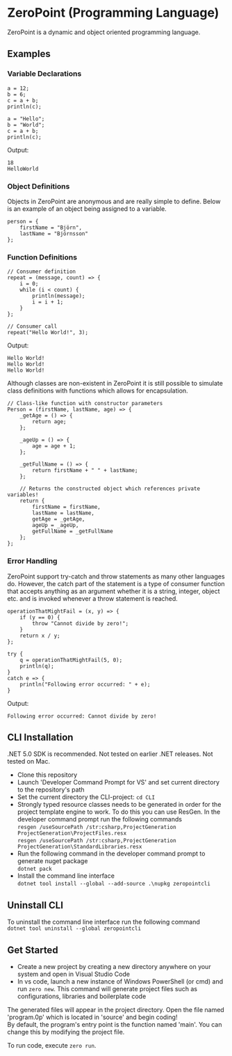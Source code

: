 # ZeroPoint (Programming Language)
ZeroPoint is a dynamic and object oriented programming language.

## Examples
### Variable Declarations
```
a = 12;
b = 6;
c = a + b;
println(c);

a = "Hello";
b = "World";
c = a + b;
println(c);
```

Output:
```
18
HelloWorld
```

### Object Definitions
Objects in ZeroPoint are anonymous and are really simple to define. Below is an example of an object being assigned to a variable.
```
person = {
    firstName = "Björn",
    lastName = "Björnsson"
};
```

### Function Definitions
```
// Consumer definition
repeat = (message, count) => {
    i = 0;
    while (i < count) {
        println(message);
        i = i + 1;
    }
};

// Consumer call
repeat("Hello World!", 3);
```

Output:
```
Hello World!
Hello World!
Hello World!
```

Although classes are non-existent in ZeroPoint it is still possible to simulate class definitions with functions which allows for encapsulation.
```
// Class-like function with constructor parameters
Person = (firstName, lastName, age) => {
    _getAge = () => {
        return age;
    };

    _ageUp = () => {
        age = age + 1;
    };

    _getFullName = () => {
        return firstName + " " + lastName;
    };

    // Returns the constructed object which references private variables!
    return {
        firstName = firstName,
        lastName = lastName,
        getAge = _getAge,
        ageUp = _ageUp,
        getFullName = _getFullName
    };
};
```

### Error Handling
ZeroPoint support try-catch and throw statements as many other languages do.
However, the catch part of the statement is a type of consumer function that accepts anything as an argument whether it is a string, integer, object etc. and is invoked whenever a throw statement is reached.
```
operationThatMightFail = (x, y) => {
    if (y == 0) {
        throw "Cannot divide by zero!";
    }
    return x / y;
};

try {
    q = operationThatMightFail(5, 0);
    println(q);
}
catch e => {
    println("Following error occurred: " + e);
}
```

Output:
```
Following error occurred: Cannot divide by zero!
```

## CLI Installation
.NET 5.0 SDK is recommended. Not tested on earlier .NET releases. Not tested on Mac.

- Clone this repository
- Launch 'Developer Command Prompt for VS' and set current directory to the repository's path
- Set the current directory the CLI-project: `cd CLI`
- Strongly typed resource classes needs to be generated in order for the project template engine to work. To do this you can use ResGen. In the developer command prompt run the following commands \
`resgen /useSourcePath /str:csharp,ProjectGeneration ProjectGeneration\ProjectFiles.resx` \
`resgen /useSourcePath /str:csharp,ProjectGeneration ProjectGeneration\StandardLibraries.resx`
- Run the following command in the developer command prompt to generate nuget package \
`dotnet pack`
- Install the command line interface \
`dotnet tool install --global --add-source .\nupkg zeropointcli`

## Uninstall CLI
To uninstall the command line interface run the following command \
`dotnet tool uninstall --global zeropointcli`


## Get Started
- Create a new project by creating a new directory anywhere on your system and open in Visual Studio Code
- In vs code, launch a new instance of Windows PowerShell (or cmd) and run `zero new`. This command will generate project files such as configurations, libraries and boilerplate code

The generated files will appear in the project directory.
Open the file named 'program.0p' which is located in 'source' and begin coding! \
By default, the program's entry point is the function named 'main'. You can change this by modifying the project file.

To run code, execute `zero run`.